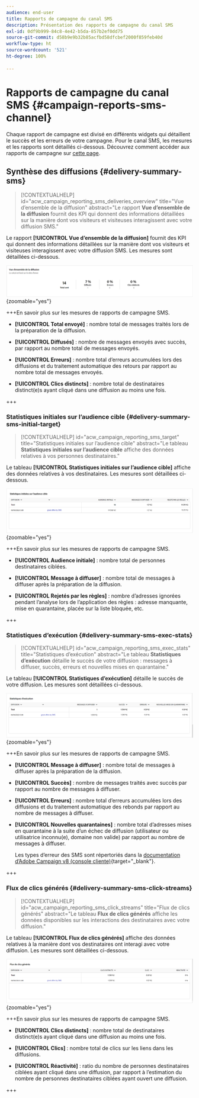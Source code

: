 ```yaml
---
audience: end-user
title: Rapports de campagne du canal SMS
description: Présentation des rapports de campagne du canal SMS
exl-id: 0df9b999-84c8-4e42-b5da-857b2ef0dd75
source-git-commit: d58b9e9b32b85acfbd58dfcbef2000f859feb40d
workflow-type: ht
source-wordcount: '521'
ht-degree: 100%

---
```


# Rapports de campagne du canal SMS {#campaign-reports-sms-channel}

Chaque rapport de campagne est divisé en différents widgets qui détaillent le succès et les erreurs de votre campagne. Pour le canal SMS, les mesures et les rapports sont détaillés ci-dessous. Découvrez comment accéder aux rapports de campagne sur [cette page](campaign-reports.md).

## Synthèse des diffusions {#delivery-summary-sms}

>[!CONTEXTUALHELP]
>id="acw_campaign_reporting_sms_deliveries_overview"
>title="Vue d’ensemble de la diffusion"
>abstract="Le rapport **Vue d’ensemble de la diffusion** fournit des KPI qui donnent des informations détaillées sur la manière dont vos visiteurs et visiteuses interagissent avec votre diffusion SMS."

Le rapport **[!UICONTROL Vue d’ensemble de la diffusion]** fournit des KPI qui donnent des informations détaillées sur la manière dont vos visiteurs et visiteuses interagissent avec votre diffusion SMS. Les mesures sont détaillées ci-dessous.

![Rapport de vue d’ensemble de la diffusion montrant les mesures des SMS](assets/campaign_report_sms_1.png){zoomable="yes"}

+++En savoir plus sur les mesures de rapports de campagne SMS.

* **[!UICONTROL Total envoyé]** : nombre total de messages traités lors de la préparation de la diffusion.

* **[!UICONTROL Diffusés]** : nombre de messages envoyés avec succès, par rapport au nombre total de messages envoyés.

* **[!UICONTROL Erreurs]** : nombre total d’erreurs accumulées lors des diffusions et du traitement automatique des retours par rapport au nombre total de messages envoyés.

* **[!UICONTROL Clics distincts]** : nombre total de destinataires distinct(e)s ayant cliqué dans une diffusion au moins une fois.

+++

### Statistiques initiales sur l’audience cible {#delivery-summary-sms-initial-target}

>[!CONTEXTUALHELP]
>id="acw_campaign_reporting_sms_target"
>title="Statistiques initiales sur l’audience cible"
>abstract="Le tableau **Statistiques initiales sur l’audience cible** affiche des données relatives à vos personnes destinataires."

Le tableau **[!UICONTROL Statistiques initiales sur l’audience cible]** affiche des données relatives à vos destinataires. Les mesures sont détaillées ci-dessous.

![Tableau des statistiques sur l’audience cible initiale montrant les données des destinataires](assets/campaign_report_sms_2.png){zoomable="yes"}

+++En savoir plus sur les mesures de rapports de campagne SMS.

* **[!UICONTROL Audience initiale]** : nombre total de personnes destinataires ciblées.

* **[!UICONTROL Message à diffuser]** : nombre total de messages à diffuser après la préparation de la diffusion.

* **[!UICONTROL Rejetés par les règles]** : nombre d’adresses ignorées pendant l’analyse lors de l’application des règles : adresse manquante, mise en quarantaine, placée sur la liste bloquée, etc.

+++

### Statistiques d’exécution {#delivery-summary-sms-exec-stats}

>[!CONTEXTUALHELP]
>id="acw_campaign_reporting_sms_exec_stats"
>title="Statistiques d’exécution"
>abstract="Le tableau **Statistiques d’exécution** détaille le succès de votre diffusion : messages à diffuser, succès, erreurs et nouvelles mises en quarantaine."

Le tableau **[!UICONTROL Statistiques d’exécution]** détaille le succès de votre diffusion. Les mesures sont détaillées ci-dessous.

![Tableau des statistiques d’exécution montrant les mesures de succès de la diffusion](assets/campaign_report_sms_3.png){zoomable="yes"}

+++En savoir plus sur les mesures de rapports de campagne SMS.

* **[!UICONTROL Message à diffuser]** : nombre total de messages à diffuser après la préparation de la diffusion.

* **[!UICONTROL Succès]** : nombre de messages traités avec succès par rapport au nombre de messages à diffuser.

* **[!UICONTROL Erreurs]** : nombre total d’erreurs accumulées lors des diffusions et du traitement automatique des rebonds par rapport au nombre de messages à diffuser.

* **[!UICONTROL Nouvelles quarantaines]** : nombre total d’adresses mises en quarantaine à la suite d’un échec de diffusion (utilisateur ou utilisatrice inconnu(e), domaine non valide) par rapport au nombre de messages à diffuser.

  Les types d’erreur des SMS sont répertoriés dans la [documentation d’Adobe Campaign v8 (console cliente)](https://experienceleague.adobe.com/docs/campaign/campaign-v8/send/failures/delivery-failures.html?lang=fr#sms-quarantines){target="_blank"}.

+++

### Flux de clics générés {#delivery-summary-sms-click-streams}

>[!CONTEXTUALHELP]
>id="acw_campaign_reporting_sms_click_streams"
>title="Flux de clics générés"
>abstract="Le tableau **Flux de clics générés** affiche les données disponibles sur les interactions des destinataires avec votre diffusion."

Le tableau **[!UICONTROL Flux de clics générés]** affiche des données relatives à la manière dont vos destinataires ont interagi avec votre diffusion. Les mesures sont détaillées ci-dessous.

![Tableau des flux de clics générés montrant les données d’interaction des destinataires](assets/campaign_report_sms_4.png){zoomable="yes"}

+++En savoir plus sur les mesures de rapports de campagne SMS.

* **[!UICONTROL Clics distincts]** : nombre total de destinataires distinct(e)s ayant cliqué dans une diffusion au moins une fois.

* **[!UICONTROL Clics]** : nombre total de clics sur les liens dans les diffusions.

* **[!UICONTROL Réactivité]** : ratio du nombre de personnes destinataires ciblées ayant cliqué dans une diffusion, par rapport à l’estimation du nombre de personnes destinataires ciblées ayant ouvert une diffusion.

+++
